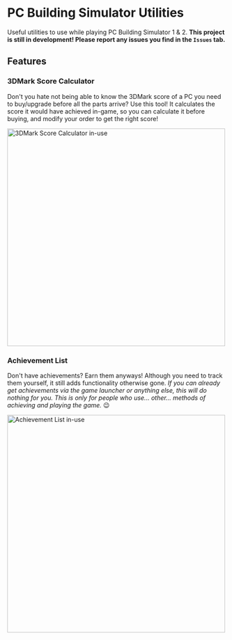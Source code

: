 # PC Building Simulator Utilities

Useful utilities to use while playing PC Building Simulator 1 &amp; 2.
**This project is still in development! Please report any issues you find in the `Issues` tab.**

## Features

### 3DMark Score Calculator

Don't you hate not being able to know the 3DMark score of a PC you need to buy/upgrade before all the parts arrive? Use this tool!
It calculates the score it would have achieved in-game, so you can calculate it before buying, and modify your order to get the right score!

<img src="https://github.com/LDMGamingYT/PCBS-Utilities/blob/main/assets/cover/3DMark%20Score%20Calculator.png?raw=true" alt="3DMark Score Calculator in-use" height="500"/>

### Achievement List

Don't have achievements? Earn them anyways! Although you need to track them yourself, it still adds functionality otherwise gone.
*If you can already get achievements via the game launcher or anything else, this will do nothing for you. This is only for people who use... other... methods of achieving and playing the game.* 😉

<img src="https://github.com/LDMGamingYT/PCBS-Utilities/blob/main/assets/cover/Achievement%20List.png?raw=true" alt="Achievement List in-use" height="500"/>
